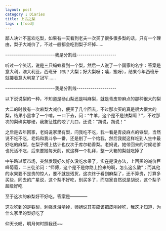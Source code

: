 ```yaml
---
layout: post
category : Diaries
title: 上古之梨
tags : [food]
---
```



鄙人决计不喜欢吃梨，如果有一天看到老夫一次买了很多很多梨的话，只有一个理由，梨子大减价了，不过一般都会吃到梨子坏掉……

-------------------------我是分割线--------------------

听过一个笑话，说是三只蚂蚁看到一个梨，然后一人说了一个国家的名字：答案是意大利，澳大利亚，西班牙（咦？大梨；好大梨呀；嘻，搬呀），结果今年西班牙就接着意大利拿了冠军……

-------------------------我是分割线--------------------

以下说说梨的一种，不知道是砀山梨还是叫麻梨，就是青皮带麻点的那种很大的梨

大二的时候有一次麻梨大减价，便买了几个回去，不过那次买的真是很大很大的梨，结果小黑拿了一个啃，一口下去，问：“牛羊，这个是不是铁梨啊？”，不过那次的梨确实够硬，我象征性的咬了几口，还说：“胡说，胡说！”

之后是去年回家，老妈说家里有梨，问我吃不吃，我一看是青皮麻点的铁梨，当然说不吃不吃，老妈和我斗争一番，还是削了一个给我，然后我就这样吃到人生中最好吃的麻梨，在梨子榜上估计也仅次于库尔勒香梨。老妈说，她带回来的时候老爹也死活不吃，后来要她每天削，就这样一个礼拜，整一大箱的梨就吃掉了

中午路过菜市场，突然发现好久好久没吃水果了，实在是没办法，上回买的减价巨峰葡萄，二三徒弟问：“师傅，这个是不是你路上捡来的啊，怎么这么酸”；而其他的水果要不是贵的惊人，要不就是残货，这次终于看到麻梨了，还不算贵，打算多买些，同去的广星说，这个梨不好吃，别买多了，而店家自然说是胡说，这个梨子超级好吃

至于这次的麻梨好不好吃，答案是————

这次吃到的是铁梨，勉强含泪啃掉，师姐说其实应该把皮削掉吃，我这才知道，为什么家里的梨好吃了

仰天长叹，明月何时照我还~~